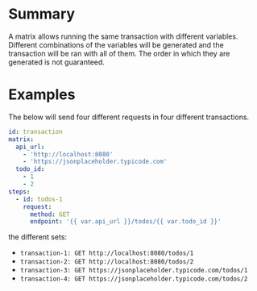 # Summary

A matrix allows running the same transaction with different variables. Different combinations of the variables will be
generated and the transaction will be ran with all of them. The order in which they are generated is not guaranteed.

# Examples

The below will send four different requests in four different transactions.

```yaml
id: transaction
matrix:
  api_url:
    - 'http://localhost:8080'
    - 'https://jsonplaceholder.typicode.com'
  todo_id:
    - 1
    - 2
steps:
  - id: todos-1
    request:
      method: GET
      endpoint: '{{ var.api_url }}/todos/{{ var.todo_id }}'
```

the different sets:

- `transaction-1: GET http://localhost:8080/todos/1`
- `transaction-2: GET http://localhost:8080/todos/2`
- `transaction-3: GET https://jsonplaceholder.typicode.com/todos/1`
- `transaction-4: GET https://jsonplaceholder.typicode.com/todos/2`
